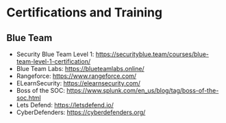 # Certifications and Training

Blue Team
--------------------
- Security Blue Team Level 1: https://securityblue.team/courses/blue-team-level-1-certification/
- Blue Team Labs: https://blueteamlabs.online/
- Rangeforce: https://www.rangeforce.com/
- ELearnSecurity: https://elearnsecurity.com/
- Boss of the SOC: https://www.splunk.com/en_us/blog/tag/boss-of-the-soc.html
- Lets Defend: https://letsdefend.io/
- CyberDefenders: https://cyberdefenders.org/
